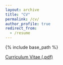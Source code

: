 ```yaml
---
layout: archive
title: "CV"
permalink: /cv/
author_profile: true
redirect_from:
  - /resume
---
```


{% include base_path %}

[Curriculum Vitae (.pdf)](https://www.dropbox.com/scl/fi/grkhp19a9p6zzv878yu5f/Liuyi_CV_Feb25.pdf?rlkey=ge2xg7pq9make1bzr0aqwpt5u&st=xrry1ks4&dl=0)
